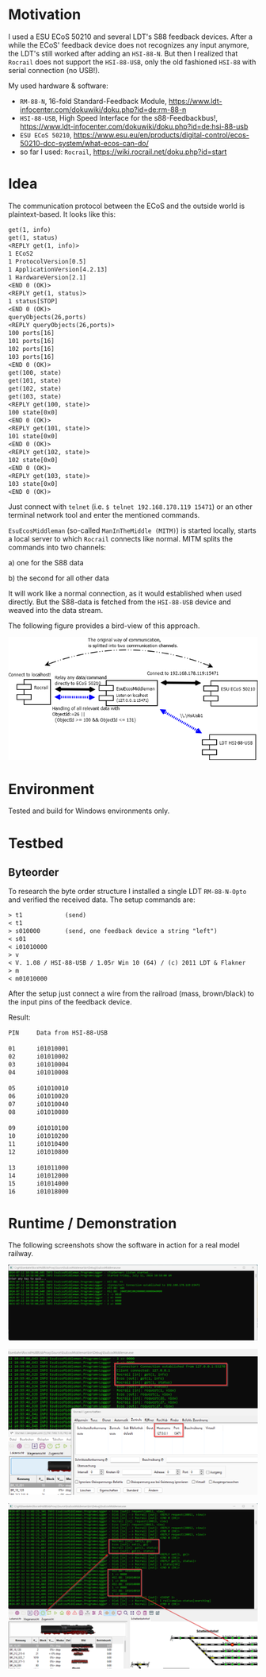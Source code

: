 # Motivation

I used a ESU ECoS 50210 and several LDT's S88 feedback devices. After a while the ECoS' feedback device does not recognizes any input anymore, the LDT's still worked after adding an `HSI-88-N`. But then I realized that `Rocrail` does not support the `HSI-88-USB`, only the old fashioned `HSI-88` with serial connection (no USB!).

My used hardware & software:

- `RM-88-N`, 16-fold Standard-Feedback Module, https://www.ldt-infocenter.com/dokuwiki/doku.php?id=de:rm-88-n
- `HSI-88-USB`, High Speed Interface for the s88-Feedbackbus!, https://www.ldt-infocenter.com/dokuwiki/doku.php?id=de:hsi-88-usb
- `ESU ECoS 50210`, https://www.esu.eu/en/products/digital-control/ecos-50210-dcc-system/what-ecos-can-do/
- so far I used: `Rocrail`, https://wiki.rocrail.net/doku.php?id=start

# Idea

The communication protocol between the ECoS and the outside world is plaintext-based. It looks like this:

```
get(1, info)
get(1, status)
<REPLY get(1, info)>
1 ECoS2
1 ProtocolVersion[0.5]
1 ApplicationVersion[4.2.13]
1 HardwareVersion[2.1]
<END 0 (OK)>
<REPLY get(1, status)>
1 status[STOP]
<END 0 (OK)>
queryObjects(26,ports)
<REPLY queryObjects(26,ports)>
100 ports[16]
101 ports[16]
102 ports[16]
103 ports[16]
<END 0 (OK)>
get(100, state)
get(101, state)
get(102, state)
get(103, state)
<REPLY get(100, state)>
100 state[0x0]
<END 0 (OK)>
<REPLY get(101, state)>
101 state[0x0]
<END 0 (OK)>
<REPLY get(102, state)>
102 state[0x0]
<END 0 (OK)>
<REPLY get(103, state)>
103 state[0x0]
<END 0 (OK)>
```

Just connect with `telnet` (i.e. `$ telnet 192.168.178.119 15471`) or an other terminal network tool and enter the mentioned commands. 

`EsuEcosMiddleman` (so-called `ManInTheMiddle (MITM)`) is started locally, starts a local server to which `Rocrail` connects like normal. MITM splits the commands into two channels:

a) one for the S88 data
	
b) the second for all other data
	
It will work like a normal connection, as it would established when used directly. But the S88-data is fetched from the `HSI-88-USB` device and weaved into the data stream.

The following figure provides a bird-view of this approach.

![Architecture Overview](Documentation/Architecture01.png "Architecture Overview")

# Environment

Tested and build for Windows environments only.

# Testbed

## Byteorder

To research the byte order structure I installed a single LDT `RM-88-N-Opto` and verified the received data. The setup commands are:

```
> t1            (send)
< t1     
> s010000       (send, one feedback device a string "left")
< s01
< i01010000
> v
< V. 1.08 / HSI-88-USB / 1.05r Win 10 (64) / (c) 2011 LDT & Flakner
> m
< m01010000
```

After the setup just connect a wire from the railroad (mass, brown/black) to the input pins of the feedback device.

Result:

```
PIN     Data from HSI-88-USB

01      i01010001
02      i01010002
03      i01010004
04      i01010008

05      i01010010
06      i01010020
07      i01010040
08      i01010080

09      i01010100
10      i01010200
11      i01010400
12      i01010800

13      i01011000
14      i01012000
15      i01014000
16      i01018000
```

# Runtime / Demonstration

The following screenshots show the software in action for a real model railway.

![Startup](Documentation/runtime/01_Startup.png "Startup")

![Startup](Documentation/runtime/02_RocrailConnectsToLocalProxy.png "Establishing connection to local instance")

![Startup](Documentation/runtime/03_ListenToS88.png "S88 Feedback")

